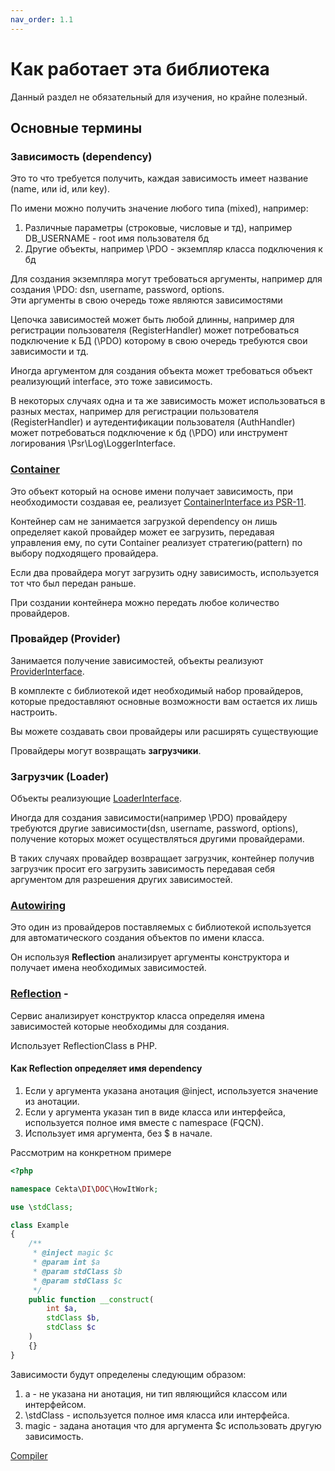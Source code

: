 ```yaml
---
nav_order: 1.1
---
```


# Как работает эта библиотека

Данный раздел не обязательный для изучения, но крайне полезный.

## Основные термины

### Зависимость (dependency)

Это то что требуется получить, каждая зависимость имеет название (name, или id, или key).

По имени можно получить значение любого типа (mixed), например:

1. Различные параметры (строковые, числовые и тд), например DB_USERNAME - root имя пользователя бд
2. Другие объекты, например \PDO - экземпляр класса подключения к бд

Для создания экземпляра могут требоваться аргументы, например для создания \PDO:
dsn, username, password, options.  
Эти аргументы в свою очередь тоже являются зависимостями

Цепочка зависимостей может быть любой длинны, например для регистрации пользователя (RegisterHandler) может 
потребоваться подключение к БД (\PDO) которому в свою очередь требуются свои зависимости и тд.

Иногда аргументом для создания объекта может требоваться объект реализующий interface, это тоже зависимость.

В некоторых случаях одна и та же зависимость может использоваться в разных местах, например для 
регистрации пользователя (RegisterHandler) и аутедентификации пользователя (AuthHandler) может потребоваться 
подключение к бд (\PDO) или инструмент логирования \Psr\Log\LoggerInterface.

### [Container](https://github.com/cekta/di/src/Container.php)

Это объект который на основе имени получает зависимость, при необходимости создавая ее, реализует
[ContainerInterface из PSR-11](https://www.php-fig.org/psr/psr-11/).

Контейнер сам не занимается загрузкой dependency он лишь определяет какой провайдер может ее загрузить, 
передавая управления ему, по сути Container реализует стратегию(pattern) по выбору подходящего провайдера.

Если два провайдера могут загрузить одну зависимость, используется тот что был передан раньше.

При создании контейнера можно передать любое количество провайдеров.

### Провайдер (Provider)

Занимается получение зависимостей, объекты реализуют 
[ProviderInterface](https://github.com/cekta/di/src/ProviderInterface.php). 

В комплекте с библиотекой идет необходимый набор провайдеров, которые предоставляют основные возможности вам остается 
их лишь настроить.

Вы можете создавать свои провайдеры или расширять существующие

Провайдеры могут возвращать **загрузчики**.

### Загрузчик (Loader)

Объекты реализующие [LoaderInterface](https://github.com/cekta/di/src/ProviderInterface.php).

Иногда для создания зависимости(например \PDO) провайдеру требуются другие зависимости(dsn, username, password, 
options), получение которых может осуществляться другими провайдерами.

В таких случаях провайдер возвращает загрузчик, контейнер получив загрузчик просит его загрузить зависимость передавая 
себя аргументом для разрешения других зависимостей.

### [Autowiring](https://github.com/cekta/di/src/Provider/Autowiring.php)

Это один из провайдеров поставляемых с библиотекой используется для автоматического создания объектов по имени класса.

Он используя **Reflection** анализирует аргументы конструктора и получает имена необходимых зависимостей.

### [Reflection](https://github.com/cekta/di/src/ProviderInterface.php) -

Сервис анализирует конструктор класса определяя имена зависимостей которые необходимы для создания.

Использует ReflectionClass в PHP.

#### Как Reflection определяет имя dependency

1. Если у аргумента указана анотация @inject, используется значение из анотации.
2. Если у аргумента указан тип в виде класса или интерфейса, используется полное имя вместе с namespace (FQCN).
3. Использует имя аргумента, без $ в начале.

Рассмотрим на конкретном примере

```php
<?php

namespace Cekta\DI\DOC\HowItWork;

use \stdClass;

class Example
{
    /**
     * @inject magic $c
     * @param int $a 
     * @param stdClass $b 
     * @param stdClass $c
     */
    public function __construct(
        int $a,
        stdClass $b,
        stdClass $c
    )
    {}
}
```

Зависимости будут определены следующим образом:
1. a - не указана ни анотация, ни тип являющийся классом или интерфейсом.
2. \stdClass - используется полное имя класса или интерфейса.
3. magic - задана анотация что для аргумента $c использовать другую зависимость.

[Compiler]()